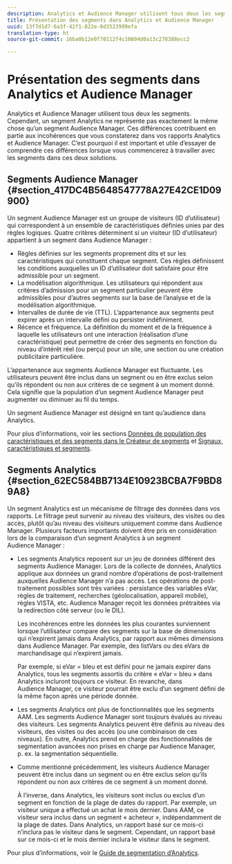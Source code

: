 ```yaml
---
description: Analytics et Audience Manager utilisent tous deux les segments. Cependant, un segment Analytics ne représente pas exactement la même chose qu’un segment Audience Manager. Ces différences contribuent en partie aux incohérences que vous constaterez dans vos rapports Analytics et Audience Manager. C’est pourquoi il est important et utile d’essayer de comprendre ces différences lorsque vous commencerez à travailler avec les segments dans ces deux solutions.
title: Présentation des segments dans Analytics et Audience Manager
uuid: 13f7d1d7-6a3f-42f1-822e-8d3523999efa
translation-type: ht
source-git-commit: 16ba0b12e0f70112f4c10804d0a13c278388ecc2

---
```



# Présentation des segments dans Analytics et Audience Manager

Analytics et Audience Manager utilisent tous deux les segments. Cependant, un segment Analytics ne représente pas exactement la même chose qu’un segment Audience Manager. Ces différences contribuent en partie aux incohérences que vous constaterez dans vos rapports Analytics et Audience Manager. C’est pourquoi il est important et utile d’essayer de comprendre ces différences lorsque vous commencerez à travailler avec les segments dans ces deux solutions.

## Segments Audience Manager {#section_417DC4B5648547778A27E42CE1D09900}

Un segment Audience Manager est un groupe de visiteurs (ID d’utilisateur) qui correspondent à un ensemble de caractéristiques définies unies par des règles logiques. Quatre critères déterminent si un visiteur (ID d’utilisateur) appartient à un segment dans Audience Manager :

* Règles définies sur les segments proprement dits et sur les caractéristiques qui constituent chaque segment. Ces règles définissent les conditions auxquelles un ID d’utilisateur doit satisfaire pour être admissible pour un segment.
* La modélisation algorithmique. Les utilisateurs qui répondent aux critères d’admission pour un segment particulier peuvent être admissibles pour d’autres segments sur la base de l’analyse et de la modélisation algorithmique.
* Intervalles de durée de vie (TTL). L’appartenance aux segments peut expirer après un intervalle défini ou persister indéfiniment.
* Récence et fréquence. La définition du moment et de la fréquence à laquelle les utilisateurs ont une interaction (réalisation d’une caractéristique) peut permettre de créer des segments en fonction du niveau d’intérêt réel (ou perçu) pour un site, une section ou une création publicitaire particulière.

L’appartenance aux segments Audience Manager est fluctuante. Les utilisateurs peuvent être inclus dans un segment ou en être exclus selon qu’ils répondent ou non aux critères de ce segment à un moment donné. Cela signifie que la population d’un segment Audience Manager peut augmenter ou diminuer au fil du temps.

Un segment Audience Manager est désigné en tant qu’audience dans Analytics.

Pour plus d’informations, voir les sections [Données de population des caractéristiques et des segments dans le Créateur de segments](https://docs.adobe.com/content/help/fr-FR/audience-manager/user-guide/features/segments/segment-builder-data.html) et [Signaux, caractéristiques et segments](https://docs.adobe.com/content/help/fr-FR/audience-manager/user-guide/reference/signal-trait-segment.html).

## Segments Analytics {#section_62EC584BB7134E10923BCBA7F9BD89A8}

Un segment Analytics est un mécanisme de filtrage des données dans vos rapports. Le filtrage peut survenir au niveau des visiteurs, des visites ou des accès, plutôt qu’au niveau des visiteurs uniquement comme dans Audience Manager. Plusieurs facteurs importants doivent être pris en considération lors de la comparaison d’un segment Analytics à un segment Audience Manager :

* Les segments Analytics reposent sur un jeu de données différent des segments Audience Manager. Lors de la collecte de données, Analytics applique aux données un grand nombre d’opérations de post-traitement auxquelles Audience Manager n’a pas accès. Les opérations de post-traitement possibles sont très variées : persistance des variables eVar, règles de traitement, recherches (géolocalisation, appareil mobile), règles VISTA, etc. Audience Manager reçoit les données prétraitées via la redirection côté serveur (ou le DIL).

   Les incohérences entre les données les plus courantes surviennent lorsque l’utilisateur compare des segments sur la base de dimensions qui n’expirent jamais dans Analytics, par rapport aux mêmes dimensions dans Audience Manager. Par exemple, des listVars ou des eVars de marchandisage qui n’expirent jamais.

   Par exemple, si eVar = bleu et est défini pour ne jamais expirer dans Analytics, tous les segments assortis du critère « eVar = bleu » dans Analytics incluront toujours ce visiteur. En revanche, dans Audience Manager, ce visiteur pourrait être exclu d’un segment défini de la même façon après une période donnée.

* Les segments Analytics ont plus de fonctionnalités que les segments AAM. Les segments Audience Manager sont toujours évalués au niveau des visiteurs. Les segments Analytics peuvent être définis au niveau des visiteurs, des visites ou des accès (ou une combinaison de ces niveaux). En outre, Analytics prend en charge des fonctionnalités de segmentation avancées non prises en charge par Audience Manager, p. ex. la segmentation séquentielle.
* Comme mentionné précédemment, les visiteurs Audience Manager peuvent être inclus dans un segment ou en être exclus selon qu’ils répondent ou non aux critères de ce segment à un moment donné.

   À l’inverse, dans Analytics, les visiteurs sont inclus ou exclus d’un segment en fonction de la plage de dates du rapport. Par exemple, un visiteur unique a effectué un achat le mois dernier. Dans AAM, ce visiteur sera inclus dans un segment « acheteur », indépendamment de la plage de dates. Dans Analytics, un rapport basé sur ce mois-ci n’inclura pas le visiteur dans le segment. Cependant, un rapport basé sur ce mois-ci et le mois dernier inclura le visiteur dans le segment.

Pour plus d’informations, voir le [Guide de segmentation d’Analytics](https://marketing.adobe.com/resources/help/fr_FR/analytics/segment/).
